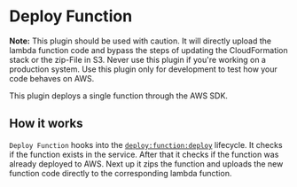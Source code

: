 # Deploy Function

**Note:** This plugin should be used with caution. It will directly upload the lambda function code and bypass
the steps of updating the CloudFormation stack or the zip-File in S3. Never use this plugin if you're working on a
production system. Use this plugin only for development to test how your code behaves on AWS.

This plugin deploys a single function through the AWS SDK.

## How it works

`Deploy Function` hooks into the [`deploy:function:deploy`](/lib/plugins/deploy) lifecycle.
It checks if the function exists in the service. After that it checks if the function was already deployed to AWS.
Next up it zips the function and uploads the new function code directly to the corresponding lambda function.
